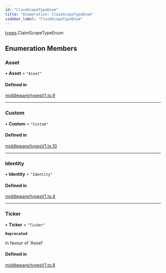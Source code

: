 ```yaml
---
id: "ClaimScopeTypeEnum"
title: "Enumeration: ClaimScopeTypeEnum"
sidebar_label: "ClaimScopeTypeEnum"
---
```


[types](../../../modules/Types/Types.md).ClaimScopeTypeEnum

## Enumeration Members

### Asset

• **Asset** = ``"Asset"``

#### Defined in

[middleware/typesV1.ts:9](https://github.com/PolymeshAssociation/polymesh-sdk/blob/5b946f904/src/middleware/typesV1.ts#L9)

___

### Custom

• **Custom** = ``"Custom"``

#### Defined in

[middleware/typesV1.ts:10](https://github.com/PolymeshAssociation/polymesh-sdk/blob/5b946f904/src/middleware/typesV1.ts#L10)

___

### Identity

• **Identity** = ``"Identity"``

#### Defined in

[middleware/typesV1.ts:4](https://github.com/PolymeshAssociation/polymesh-sdk/blob/5b946f904/src/middleware/typesV1.ts#L4)

___

### Ticker

• **Ticker** = ``"Ticker"``

**`Deprecated`**

in favour of 'Asset'

#### Defined in

[middleware/typesV1.ts:8](https://github.com/PolymeshAssociation/polymesh-sdk/blob/5b946f904/src/middleware/typesV1.ts#L8)
